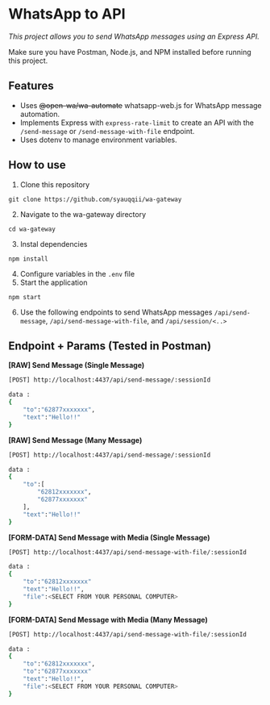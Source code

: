 # WhatsApp to API
_This project allows you to send WhatsApp messages using an Express API._  

Make sure you have Postman, Node.js, and NPM installed before running this project.  

## Features  
- Uses ~~@open-wa/wa-automate~~ whatsapp-web.js for WhatsApp message automation.  
- Implements Express with `express-rate-limit` to create an API with the `/send-message` or `/send-message-with-file` endpoint.  
- Uses dotenv to manage environment variables.

## How to use
1. Clone this repository
```
git clone https://github.com/syauqqii/wa-gateway
```
2. Navigate to the wa-gateway directory
```
cd wa-gateway
```
3. Instal dependencies
```
npm install
```
4. Configure variables in the `.env` file
5. Start the application
```
npm start
```
6. Use the following endpoints to send WhatsApp messages `/api/send-message`, `/api/send-message-with-file`, and `/api/session/<..>`

## Endpoint + Params (Tested in Postman)
**[RAW] Send Message (Single Message)**
```bash
[POST] http://localhost:4437/api/send-message/:sessionId

data :
{
    "to":"62877xxxxxxx",
    "text":"Hello!!"
}
```

**[RAW] Send Message (Many Message)**
```bash
[POST] http://localhost:4437/api/send-message/:sessionId

data :
{
    "to":[
        "62812xxxxxxx",
        "62877xxxxxxx"
    ],
    "text":"Hello!!"
}
```

**[FORM-DATA] Send Message with Media (Single Message)**
```bash
[POST] http://localhost:4437/api/send-message-with-file/:sessionId

data :
{
    "to":"62812xxxxxxx"
    "text":"Hello!!",
    "file":<SELECT FROM YOUR PERSONAL COMPUTER>
}
```

**[FORM-DATA] Send Message with Media (Many Message)**
```bash
[POST] http://localhost:4437/api/send-message-with-file/:sessionId

data :
{
    "to":"62812xxxxxxx",
    "to":"62877xxxxxxx"
    "text":"Hello!!",
    "file":<SELECT FROM YOUR PERSONAL COMPUTER>
}
```
